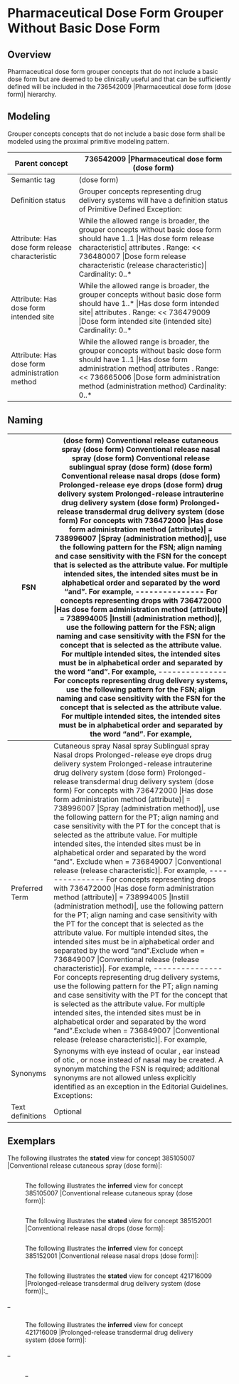 # Pharmaceutical Dose Form Grouper Without Basic Dose Form

## Overview

Pharmaceutical dose form grouper concepts that do not include a basic dose form but are deemed to be clinically useful and that can be sufficiently defined will be included in the 736542009 |Pharmaceutical dose form (dose form)| hierarchy.

## Modeling

Grouper concepts concepts that do not include a basic dose form shall be modeled using the proximal primitive modeling pattern.

| Parent concept                                  | 736542009 \|Pharmaceutical dose form (dose form)                                                                                                                                                                                                             |
| ----------------------------------------------- | ------------------------------------------------------------------------------------------------------------------------------------------------------------------------------------------------------------------------------------------------------------ |
| Semantic tag                                    | (dose form)                                                                                                                                                                                                                                                  |
| Definition status                               | Grouper concepts representing drug delivery systems will have a definition status of Primitive Defined Exception:                                                                                                                                            |
| Attribute: Has dose form release characteristic | While the allowed range is broader, the grouper concepts without basic dose form should have 1..1 \|Has dose form release characteristic\| attributes . Range: << 736480007 \|Dose form release characteristic (release characteristic)\| Cardinality: 0..\* |
| Attribute: Has dose form intended site          | While the allowed range is broader, the grouper concepts without basic dose form should have 1..\* \|Has dose form intended site\| attributes . Range: << 736479009 \|Dose form intended site (intended site) Cardinality: 0..\*                             |
| Attribute: Has dose form administration method  | While the allowed range is broader, the grouper concepts without basic dose form should have 1..1 \|Has dose form administration method\| attributes . Range:<< 736665006 \|Dose form administration method (administration method) Cardinality: 0..\*       |

## Naming

| FSN              | (dose form) Conventional release cutaneous spray (dose form) Conventional release nasal spray (dose form) Conventional release sublingual spray (dose form) (dose form) Conventional release nasal drops (dose form) Prolonged-release eye drops (dose form) drug delivery system Prolonged-release intrauterine drug delivery system (dose form) Prolonged-release transdermal drug delivery system (dose form) For concepts with 736472000 \|Has dose form administration method (attribute)\| = 738996007 \|Spray (administration method)\|, use the following pattern for the FSN; align naming and case sensitivity with the FSN for the concept that is selected as the attribute value. For multiple intended sites, the intended sites must be in alphabetical order and separated by the word “and”. For example, --------------- For concepts representing drops with 736472000 \|Has dose form administration method (attribute)\| = 738994005 \|Instill (administration method)\|, use the following pattern for the FSN; align naming and case sensitivity with the FSN for the concept that is selected as the attribute value. For multiple intended sites, the intended sites must be in alphabetical order and separated by the word “and”. For example, --------------- For concepts representing drug delivery systems, use the following pattern for the FSN; align naming and case sensitivity with the FSN for the concept that is selected as the attribute value. For multiple intended sites, the intended sites must be in alphabetical order and separated by the word “and”. For example,                                                     |
| ---------------- | ------------------------------------------------------------------------------------------------------------------------------------------------------------------------------------------------------------------------------------------------------------------------------------------------------------------------------------------------------------------------------------------------------------------------------------------------------------------------------------------------------------------------------------------------------------------------------------------------------------------------------------------------------------------------------------------------------------------------------------------------------------------------------------------------------------------------------------------------------------------------------------------------------------------------------------------------------------------------------------------------------------------------------------------------------------------------------------------------------------------------------------------------------------------------------------------------------------------------------------------------------------------------------------------------------------------------------------------------------------------------------------------------------------------------------------------------------------------------------------------------------------------------------------------------------------------------------------------------------------------------------------------------------------------------- |
| Preferred Term   | Cutaneous spray Nasal spray Sublingual spray Nasal drops Prolonged-release eye drops drug delivery system Prolonged-release intrauterine drug delivery system (dose form) Prolonged-release transdermal drug delivery system (dose form) For concepts with 736472000 \|Has dose form administration method (attribute)\| = 738996007 \|Spray (administration method)\|, use the following pattern for the PT; align naming and case sensitivity with the PT for the concept that is selected as the attribute value. For multiple intended sites, the intended sites must be in alphabetical order and separated by the word “and”. Exclude when = 736849007 \|Conventional release (release characteristic)\|. For example, --------------- For concepts representing drops with 736472000 \|Has dose form administration method (attribute)\| = 738994005 \|Instill (administration method)\|, use the following pattern for the PT; align naming and case sensitivity with the PT for the concept that is selected as the attribute value. For multiple intended sites, the intended sites must be in alphabetical order and separated by the word “and”.Exclude when = 736849007 \|Conventional release (release characteristic)\|. For example, --------------- For concepts representing drug delivery systems, use the following pattern for the PT; align naming and case sensitivity with the PT for the concept that is selected as the attribute value. For multiple intended sites, the intended sites must be in alphabetical order and separated by the word “and”.Exclude when = 736849007 \|Conventional release (release characteristic)\|. For example, |
| Synonyms         | Synonyms with eye instead of ocular , ear instead of otic , or nose instead of nasal may be created. A synonym matching the FSN is required; additional synonyms are not allowed unless explicitly identified as an exception in the Editorial Guidelines. Exceptions:                                                                                                                                                                                                                                                                                                                                                                                                                                                                                                                                                                                                                                                                                                                                                                                                                                                                                                                                                                                                                                                                                                                                                                                                                                                                                                                                                                                                    |
| Text definitions | Optional                                                                                                                                                                                                                                                                                                                                                                                                                                                                                                                                                                                                                                                                                                                                                                                                                                                                                                                                                                                                                                                                                                                                                                                                                                                                                                                                                                                                                                                                                                                                                                                                                                                                  |

## Exemplars

The following illustrates the **stated** view for concept 385105007 |Conventional release cutaneous spray (dose form)|:

<figure><img src="../../../../pharmaceutical-and-biologic-product/images/174691243.png" alt=""><figcaption><p>The following illustrates the <strong>inferred</strong> view for concept 385105007 |Conventional release cutaneous spray (dose form)|:</p></figcaption></figure>

<figure><img src="../../../../pharmaceutical-and-biologic-product/images/174691234.png" alt=""><figcaption><p>The following illustrates the <strong>stated</strong> view for concept 385152001 |Conventional release nasal drops (dose form)|:</p></figcaption></figure>

<figure><img src="../../../../pharmaceutical-and-biologic-product/images/174691241.png" alt=""><figcaption><p>The following illustrates the <strong>inferred</strong> view for concept 385152001 |Conventional release nasal drops (dose form)|:</p></figcaption></figure>

<figure><img src="../../../../pharmaceutical-and-biologic-product/images/174691233.png" alt=""><figcaption><p>The following illustrates the <strong>stated</strong> view for concept 421716009 |Prolonged-release transdermal drug delivery system (dose form)|:_</p></figcaption></figure>

\_

<figure><img src="../../../../pharmaceutical-and-biologic-product/images/174691239.png" alt=""><figcaption><p>The following illustrates the <strong>inferred</strong> view for concept 421716009 |Prolonged-release transdermal drug delivery system (dose form)|:</p></figcaption></figure>

\_

<figure><img src="../../../../pharmaceutical-and-biologic-product/images/174691232.png" alt=""><figcaption><p>_</p></figcaption></figure>
